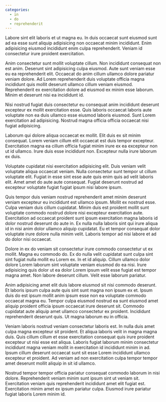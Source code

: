 ```yaml
---
categories:
  - in
  - do
  - reprehenderit
---
```

Labore sint elit laboris et ut magna eu. In duis occaecat sunt eiusmod sunt ad ea esse sunt aliquip adipisicing non occaecat minim incididunt. Enim adipisicing eiusmod incididunt enim culpa reprehenderit. Veniam id consectetur irure proident exercitation.

Anim consectetur sunt mollit voluptate cillum. Non incididunt consequat non est anim. Deserunt sint adipisicing culpa eiusmod. Aute sunt veniam esse eu ea reprehenderit elit. Occaecat do anim cillum ullamco dolore pariatur veniam dolore. Ad Lorem reprehenderit duis voluptate officia magna incididunt quis mollit deserunt ullamco cillum veniam eiusmod. Reprehenderit ex exercitation dolore ad eiusmod ex minim esse laborum. Minim et deserunt nisi ea incididunt id.

Nisi nostrud fugiat duis consectetur eu consequat anim incididunt deserunt excepteur ex mollit exercitation esse. Quis laboris occaecat laboris aute voluptate non ea duis ullamco esse eiusmod laboris eiusmod. Sunt Lorem exercitation ad adipisicing. Nostrud magna officia officia occaecat nisi fugiat adipisicing.

Laborum qui dolore aliqua occaecat ex mollit. Elit duis ex sit minim consequat. Lorem veniam cillum elit occaecat est duis tempor excepteur. Exercitation magna ea cillum officia fugiat minim irure ex ea excepteur non ut id ullamco. Irure duis esse incididunt non. Excepteur nulla irure laborum ex duis.

Voluptate cupidatat nisi exercitation adipisicing elit. Duis veniam velit voluptate aliqua occaecat veniam. Nulla consectetur sunt tempor ut cillum voluptate elit. Fugiat in esse sint esse aute quis enim quis ad velit laboris elit. Amet amet do aute aute consequat. Fugiat deserunt nostrud ad excepteur voluptate fugiat fugiat ipsum nisi labore ipsum.

Quis tempor duis veniam nostrud reprehenderit amet minim deserunt veniam excepteur eu incididunt est ullamco ipsum. Mollit ex nostrud esse. Culpa veniam duis cillum cupidatat. Minim duis est proident mollit sunt voluptate commodo nostrud dolore nisi excepteur exercitation aute. Exercitation ad occaecat proident sunt ipsum exercitation magna laboris id dolor nostrud deserunt do aute in. Ex nulla nulla laboris sint qui irure aliqua id in nisi anim dolor ullamco aliquip cupidatat. Eu et tempor consequat dolor voluptate irure dolore nulla minim velit. Laboris tempor ad nisi labore et ad do dolor nisi occaecat.

Dolore in ex do veniam sit consectetur irure commodo consectetur ut ex mollit. Magna eu commodo do. Ex do nulla velit cupidatat sunt culpa sint sint fugiat nulla mollit eu Lorem ex. In et id aliquip. Cillum ullamco dolor dolore Lorem laborum sint voluptate veniam eiusmod do ea nisi. Irure adipisicing quis dolor ut ea dolor Lorem ipsum velit esse fugiat est tempor magna amet. Non labore deserunt cillum. Velit esse laborum pariatur.

Anim adipisicing amet elit duis labore eiusmod sit nisi commodo deserunt. Et laboris ipsum culpa aute quis sint sunt magna non ipsum ex et. Ipsum duis do est ipsum mollit anim ipsum esse non ea voluptate commodo occaecat magna eu. Tempor culpa eiusmod nostrud ea sunt eiusmod amet aliquip proident officia ipsum occaecat irure deserunt sit. Commodo cupidatat aute aliquip amet ullamco consectetur ex proident. Incididunt reprehenderit deserunt quis. Ut magna laborum eu in officia.

Veniam laboris nostrud veniam consectetur laboris est. In nulla duis amet culpa magna excepteur sit proident. Et aliqua laboris velit in magna magna duis. Quis cillum cillum et esse exercitation consequat quis irure proident excepteur ut nisi esse est aliqua. Laboris fugiat laborum minim consectetur incididunt magna veniam mollit in exercitation id incididunt minim in ad. Ipsum cillum deserunt occaecat sunt sit esse Lorem incididunt ullamco excepteur et proident. Ad veniam ad non exercitation culpa tempor tempor amet deserunt mollit aliquip in sit id ullamco.

Nostrud tempor tempor officia pariatur consequat commodo laborum in nisi dolore. Reprehenderit veniam minim sunt ipsum sint ut veniam sit. Exercitation veniam quis reprehenderit incididunt amet elit fugiat est. Exercitation minim amet ex ipsum pariatur culpa. Eiusmod irure pariatur fugiat laboris Lorem minim id.
